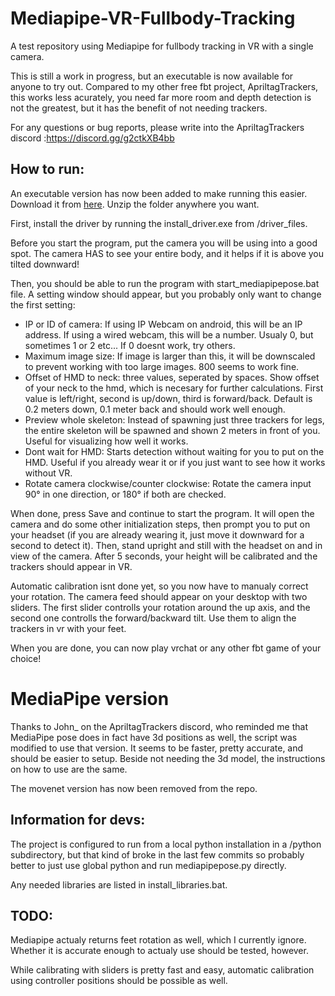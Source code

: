 # Mediapipe-VR-Fullbody-Tracking
A test repository using Mediapipe for fullbody tracking in VR with a single camera.

This is still a work in progress, but an executable is now available for anyone to try out. Compared to my other free fbt project, ApriltagTrackers, this works less acurately, you need far more room and depth detection is not the greatest, but it has the benefit of not needing trackers.

For any questions or bug reports, please write into the ApriltagTrackers discord :https://discord.gg/g2ctkXB4bb

## How to run:

An executable version has now been added to make running this easier. Download it from [here](https://github.com/ju1ce/Mediapipe-VR-Fullbody-Tracking/releases). Unzip the folder anywhere you want.

First, install the driver by running the install_driver.exe from /driver_files.

Before you start the program, put the camera you will be using into a good spot. The camera HAS to see your entire body, and it helps if it is above you tilted downward!

Then, you should be able to run the program with start_mediapipepose.bat file. A setting window should appear, but you probably only want to change the first setting:
- IP or ID of camera: If using IP Webcam on android, this will be an IP address. If using a wired webcam, this will be a number. Usualy 0, but sometimes 1 or 2 etc... If 0 doesnt work, try others.
- Maximum image size: If image is larger than this, it will be downscaled to prevent working with too large images. 800 seems to work fine.
- Offset of HMD to neck: three values, seperated by spaces. Show offset of your neck to the hmd, which is necesary for further calculations. First value is left/right, second is up/down, third is forward/back. Default is 0.2 meters down, 0.1 meter back and should work well enough.
- Preview whole skeleton: Instead of spawning just three trackers for legs, the entire skeleton will be spawned and shown 2 meters in front of you. Useful for visualizing how well it works.
- Dont wait for HMD: Starts detection without waiting for you to put on the HMD. Useful if you already wear it or if you just want to see how it works without VR.
- Rotate camera clockwise/counter clockwise: Rotate the camera input 90° in one direction, or 180° if both are checked.

When done, press Save and continue to start the program. It will open the camera and do some other initialization steps, then prompt you to put on your headset (if you are already wearing it, just move it downward for a second to detect it). Then, stand upright and still with the headset on and in view of the camera. After 5 seconds, your height will be calibrated and the trackers should appear in VR.

Automatic calibration isnt done yet, so you now have to manualy correct your rotation. The camera feed should appear on your desktop with two sliders. The first slider controlls your rotation around the up axis, and the second one controlls the forward/backward tilt. Use them to align the trackers in vr with your feet.

When you are done, you can now play vrchat or any other fbt game of your choice!

# MediaPipe version 

Thanks to John_ on the ApriltagTrackers discord, who reminded me that MediaPipe pose does in fact have 3d positions as well, the script was modified to use that version. It seems to be faster, pretty accurate, and should be easier to setup. Beside not needing the 3d model, the instructions on how to use are the same.

The movenet version has now been removed from the repo.


## Information for devs:

The project is configured to run from a local python installation in a /python subdirectory, but that kind of broke in the last few commits so probably better to just use global python and run mediapipepose.py directly.

Any needed libraries are listed in install_libraries.bat.

## TODO:

Mediapipe actualy returns feet rotation as well, which I currently ignore. Whether it is accurate enough to actualy use should be tested, however.

While calibrating with sliders is pretty fast and easy, automatic calibration using controller positions should be possible as well.

